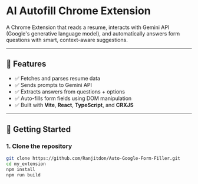 # AI Autofill Chrome Extension

A Chrome Extension that reads a resume, interacts with Gemini API (Google's generative language model), and automatically answers form questions with smart, context-aware suggestions.

---

## 🚀 Features

- ✅ Fetches and parses resume data
- ✅ Sends prompts to Gemini API 
- ✅ Extracts answers from questions + options
- ✅ Auto-fills form fields using DOM manipulation
- ✅ Built with **Vite**, **React**, **TypeScript**, and **CRXJS**


---

## 🧩 Getting Started

### 1. Clone the repository

```bash
git clone https://github.com/Ranjitdon/Auto-Google-Form-Filler.git
cd my_extension
npm install
npm run build
